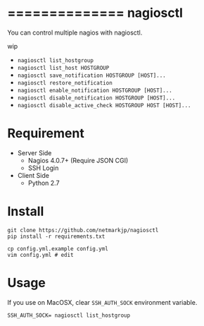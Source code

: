 ==============
nagiosctl
==============

You can control multiple nagios with nagiosctl.

wip

- ``nagiosctl list_hostgroup``
- ``nagiosctl list_host HOSTGROUP``
- ``nagiosctl save_notification HOSTGROUP [HOST]...``
- ``nagiosctl restore_notification``
- ``nagiosctl enable_notification HOSTGROUP [HOST]...``
- ``nagiosctl disable_notification HOSTGROUP [HOST]...``
- ``nagiosctl disable_active_check HOSTGROUP HOST [HOST]...``

# Requirement

- Server Side
    - Nagios 4.0.7+ (Require JSON CGI)
    - SSH Login
- Client Side
    - Python 2.7

# Install

```
git clone https://github.com/netmarkjp/nagiosctl
pip install -r requirements.txt

cp config.yml.example config.yml
vim config.yml # edit
```

# Usage

If you use on MacOSX, clear ``SSH_AUTH_SOCK`` environment variable.

```
SSH_AUTH_SOCK= nagiosctl list_hostgroup
```
